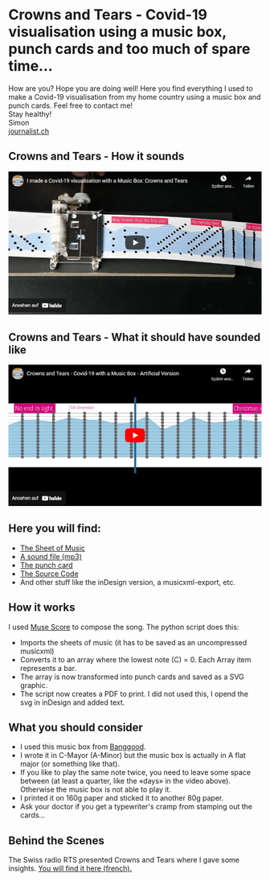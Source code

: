 # Crowns and Tears - Covid-19 visualisation using a music box, punch cards and too much of spare time...
How are you? Hope you are doing well! Here you find everything I used to make a Covid-19 visualisation from my home country using a music box and punch cards. Feel free to contact me!  
Stay healthy!  
Simon  
[journalist.ch](https://www.journalist.sh)
## Crowns and Tears - How it sounds
[![See the visualisation](docs/origin_preview.png)](http://www.youtube.com/watch?v=DqfrOPs2pKM)

## Crowns and Tears - What it should have sounded like
[![See the (artificial) visualisation](docs/artificial_preview.png)](https://youtu.be/plj-s2xVi50)

## Here you will find:
* [The Sheet of Music](sheet/crowns_and_tears.pdf)
* [A sound file (mp3)](sheet/crowns_and_tears.mp3)
* [The punch card](sheet/crowns_and_tears_stripes.pdf)
* [The Source Code](python/create%20stripes.ipynb)
* And other stuff like the inDesign version, a musicxml-export, etc. 

## How it works
I used [Muse Score](https://musescore.org/de) to compose the song. The python script does this:
* Imports the sheets of music (it has to be saved as an uncompressed musicxml)
* Converts it to an array where the lowest note (C) = 0. Each Array item represents a bar.
* The array is now transformed into punch cards and saved as a SVG graphic.
* The script now creates a PDF to print. I did not used this, I opend the svg in inDesign and added text.

## What you should consider
* I used this music box from [Banggood](https://www.banggood.com/DIY-Hand-Cranked-Music-Box-15-Tone-Wooden-Box-With-Hole-Puncher-And-Paper-Tapes-Birthday-Gift-Present-p-1040359.html).
* I wrote it in C-Mayor (A-Minor) but the music box is actually in A flat major (or something like that).
* If you like to play the same note twice, you need to leave some space between (at least a quarter, like the «days» in the video above). Otherwise the music box is not able to play it.
* I printed it on 160g paper and sticked it to another 80g paper.
* Ask your doctor if you get a typewriter's cramp from stamping out the cards...

## Behind the Scenes
The Swiss radio RTS presented Crowns and Tears where I gave some insights. [You will find it here (french).](https://www.rts.ch/play/radio/vertigo/audio/vivre-en-musique-lemotion-du-nombre-de-morts-du-covid-en-suisse?id=12049399)